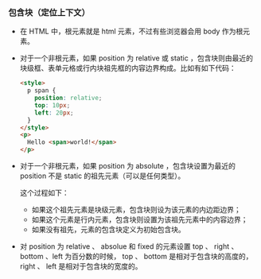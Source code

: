 ### 包含块（定位上下文）

* 在 HTML 中，根元素就是 html 元素，不过有些浏览器会用 body 作为根元素。

* 对于一个非根元素，如果 position 为 relative 或 static ，包含块则由最近的块级框、表单元格或行内块祖先框的内容边界构成。比如有如下代码：
  
  ```html
  <style>
    p span {
      position: relative;
      top: 10px;
      left: 20px;
    }
  </style>
  <p>
    Hello <span>world!</span>
  </p>
  ```

* 对于一个非根元素，如果 position 为 absolute ，包含块设置为最近的 position 不是 static 的祖先元素（可以是任何类型）。

  这个过程如下：

  - 如果这个祖先元素是块级元素，包含块则设为该元素的内边距边界；
  - 如果这个元素是行内元素，包含块则设置为该祖先元素中的内容边界；
  - 如果没有祖先，元素的包含块定义为初始包含块。

* 对 position 为 relative 、 absolue 和 fixed 的元素设置 top 、 right 、 bottom 、left 为百分数的时候， top 、 bottom 是相对于包含块的高度的， right 、 left 是相对于包含块的宽度的。
